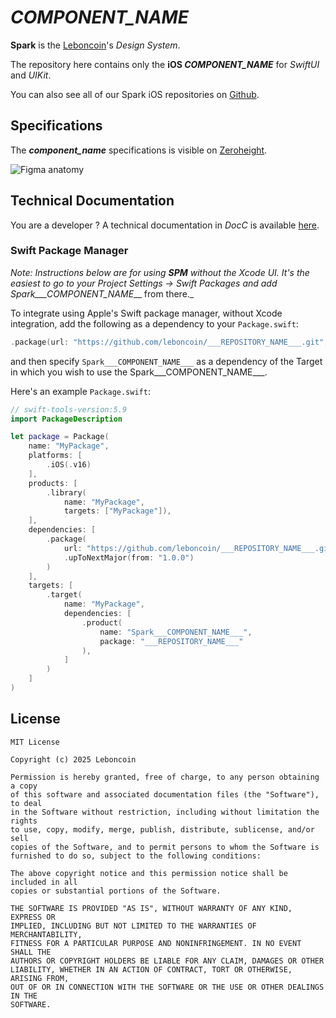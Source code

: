 # ___COMPONENT_NAME___

**Spark** is the [Leboncoin](https://www.leboncoin.fr/)'s _Design System_.

The repository here contains only the **iOS ___COMPONENT_NAME___** for _SwiftUI_ and _UIKit_.

You can also see all of our Spark iOS repositories on [Github](https://github.com/orgs/leboncoin/repositories?q=spark-ios+sort%3Aname-asc).

## Specifications

The ___component_name___ specifications is visible on [Zeroheight](TODO).

![Figma anatomy](https://github.com/leboncoin/___REPOSITORY_NAME___/blob/main/.github/assets/anatomy.png)

## Technical Documentation

You are a developer ? A technical documentation in _DocC_ is available [here](https://leboncoin.github.io/___REPOSITORY_NAME___/).

### Swift Package Manager

_Note: Instructions below are for using **SPM** without the Xcode UI. It's the easiest to go to your Project Settings -> Swift Packages and add Spark___COMPONENT_NAME___ from there.\_

To integrate using Apple's Swift package manager, without Xcode integration, add the following as a dependency to your `Package.swift`:

```swift
.package(url: "https://github.com/leboncoin/___REPOSITORY_NAME___.git", .upToNextMajor(from: "1.0.0"))
```

and then specify `Spark___COMPONENT_NAME___` as a dependency of the Target in which you wish to use the Spark___COMPONENT_NAME___.

Here's an example `Package.swift`:

```swift
// swift-tools-version:5.9
import PackageDescription

let package = Package(
    name: "MyPackage",
    platforms: [
        .iOS(.v16)
    ],
    products: [
        .library(
            name: "MyPackage",
            targets: ["MyPackage"]),
    ],
    dependencies: [
        .package(
            url: "https://github.com/leboncoin/___REPOSITORY_NAME___.git",
            .upToNextMajor(from: "1.0.0")
        )
    ],
    targets: [
        .target(
            name: "MyPackage",
            dependencies: [
                .product(
                    name: "Spark___COMPONENT_NAME___",
                    package: "___REPOSITORY_NAME___"
                ),
            ]
        )
    ]
)
```

## License

```
MIT License

Copyright (c) 2025 Leboncoin

Permission is hereby granted, free of charge, to any person obtaining a copy
of this software and associated documentation files (the "Software"), to deal
in the Software without restriction, including without limitation the rights
to use, copy, modify, merge, publish, distribute, sublicense, and/or sell
copies of the Software, and to permit persons to whom the Software is
furnished to do so, subject to the following conditions:

The above copyright notice and this permission notice shall be included in all
copies or substantial portions of the Software.

THE SOFTWARE IS PROVIDED "AS IS", WITHOUT WARRANTY OF ANY KIND, EXPRESS OR
IMPLIED, INCLUDING BUT NOT LIMITED TO THE WARRANTIES OF MERCHANTABILITY,
FITNESS FOR A PARTICULAR PURPOSE AND NONINFRINGEMENT. IN NO EVENT SHALL THE
AUTHORS OR COPYRIGHT HOLDERS BE LIABLE FOR ANY CLAIM, DAMAGES OR OTHER
LIABILITY, WHETHER IN AN ACTION OF CONTRACT, TORT OR OTHERWISE, ARISING FROM,
OUT OF OR IN CONNECTION WITH THE SOFTWARE OR THE USE OR OTHER DEALINGS IN THE
SOFTWARE.
```
